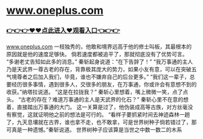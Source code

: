 # www.oneplus.com

### <a href="https://github.com/haivs/yaos/issues/1">👉👉👉♥♥点此进入♥观看入口👈👉👉</a>

www.oneplus.com
一枝独秀的，他敢和境界远高于他的修士叫板，其最根本的原因就是他的速度足够快。
    倘若速度都被追平了，那就彻底没有了优势可言。
    “多谢老丈告知如此多的消息。”
    秦斩起身说道：“在下告辞了！”
    “我万事通的主人乃是天武界一尊古老的存在，背靠极其庞大的势力，如果小友有意，可以在突破五气境尊者之后加入我们，毕竟，谁也不嫌弃自己的后台更多。”
    “我们这一辈子，总要经历很多事情，遇到很多人，交很多的朋友，在万事通，你或许会有意想不到的收获。”纳塔拉说道。
    “这是在拉拢我？”
    秦斩心里想着，嘴上微微一笑，点了点头。
    “古老的存在？难道万事通的主人是天武界的化石？”
    秦斩心里不在意的想着，直接踏出万事通的大门。
    这一关算是过了，他伪装成高等古族，对方丝毫没有察觉，这就证明他之前的想法是可行的。
    “看样子要抓紧时间去神迹森林一趟了，九天息壤就在古界，谁也拿不走，也不敢拿，可是世界树种子倘若错过了，那可真是一种遗憾。”秦斩说道。
    世界树种子应该算是当世之中数一数二的木系
